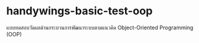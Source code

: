 # handywings-basic-test-oop
แบบทดสอบวัดผลด้านกระบวนการพัฒนาระบบตามแนวคิด Object-Oriented Programming (OOP) 
